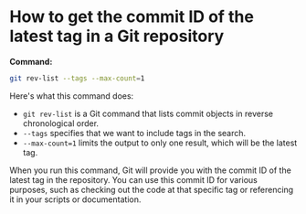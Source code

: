 # How to get the commit ID of the latest tag in a Git repository

**Command:**

```bash
git rev-list --tags --max-count=1
```

Here's what this command does:

- `git rev-list` is a Git command that lists commit objects in reverse
  chronological order.
- `--tags` specifies that we want to include tags in the search.
- `--max-count=1` limits the output to only one result, which will be the latest
  tag.

When you run this command, Git will provide you with the commit ID of the latest
tag in the repository. You can use this commit ID for various purposes, such as
checking out the code at that specific tag or referencing it in your scripts or
documentation.